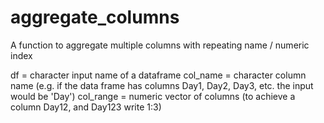 # aggregate_columns
A function to aggregate multiple columns with repeating name / numeric index

df = character input name of a dataframe
col_name = character column name (e.g. if the data frame has columns Day1, Day2, Day3, etc. the input would be 'Day')
col_range = numeric vector of columns (to achieve a column Day12, and Day123 write 1:3)
